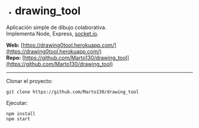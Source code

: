 - # **drawing_tool**
    

Aplicación simple de dibujo colaborativa.  
Implementa Node, Express, [socket.io](http://socket.io).



**Web:** [https://drawing0tool.herokuapp.com/](https://drawing0tool.herokuapp.com/)  
**Repo:** [https://github.com/Marto130/drawing_tool](https://github.com/Marto130/drawing_tool)

* * *

Clonar el proyecto:

```
git clone https://github.com/Marto130/drawing_tool
```

Ejecutar:

```
npm install
npm start
```
